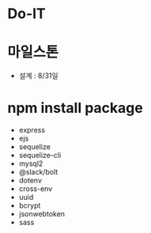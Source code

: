 # Do-IT

# 마일스톤

- 설계 : 8/31일

# npm install package

- express
- ejs
- sequelize
- sequelize-cli
- mysql2
- @slack/bolt
- dotenv
- cross-env
- uuid
- bcrypt
- jsonwebtoken
- sass
